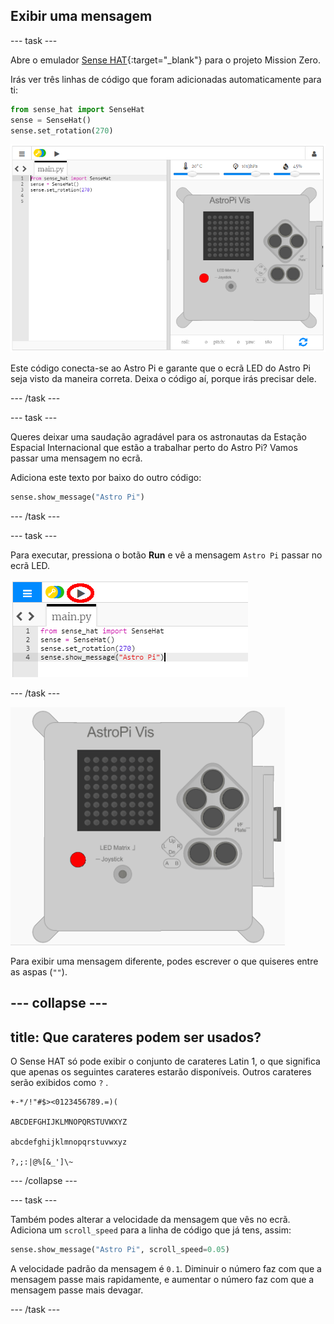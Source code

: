 ## Exibir uma mensagem

--- task ---

Abre o emulador [Sense HAT](https://trinket.io/mission-zero){:target="_blank"} para o projeto Mission Zero.

Irás ver três linhas de código que foram adicionadas automaticamente para ti:

```python
from sense_hat import SenseHat
sense = SenseHat()
sense.set_rotation(270)
```

![emulador do Sense HAT](images/sense-hat-emulator2.png)

Este código conecta-se ao Astro Pi e garante que o ecrã LED do Astro Pi seja visto da maneira correta. Deixa o código aí, porque irás precisar dele.

--- /task ---

--- task ---

Queres deixar uma saudação agradável para os astronautas da Estação Espacial Internacional que estão a trabalhar perto do Astro Pi? Vamos passar uma mensagem no ecrã.

Adiciona este texto por baixo do outro código:

```python
sense.show_message("Astro Pi")
```

--- /task ---

--- task ---

Para executar, pressiona o botão **Run** e vê a mensagem `Astro Pi` passar no ecrã LED.

![mostrar mensagem, clique executar](images/show-message-code-annotated.PNG)

--- /task ---

![Mensagem a passar no ecrã](images/scroll-message.gif)

Para exibir uma mensagem diferente, podes escrever o que quiseres entre as aspas (`""`).

--- collapse ---
---
title: Que carateres podem ser usados?
---
O Sense HAT só pode exibir o conjunto de carateres Latin 1, o que significa que apenas os seguintes carateres estarão disponíveis. Outros carateres serão exibidos como `?` .

    +-*/!"#$><0123456789.=)(
    
    ABCDEFGHIJKLMNOPQRSTUVWXYZ
    
    abcdefghijklmnopqrstuvwxyz
    
    ?,;:|@%[&_']\~
    

--- /collapse ---

--- task ---

Também podes alterar a velocidade da mensagem que vês no ecrã. Adiciona um `scroll_speed` para a linha de código que já tens, assim:

```python
sense.show_message("Astro Pi", scroll_speed=0.05)
```

A velocidade padrão da mensagem é `0.1`. Diminuir o número faz com que a mensagem passe mais rapidamente, e aumentar o número faz com que a mensagem passe mais devagar.

--- /task ---